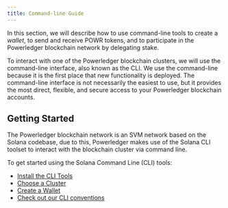 ```yaml
---
title: Command-line Guide
---
```


In this section, we will describe how to use command-line tools to
create a _wallet_, to send and receive POWR tokens, and to participate in
the Powerledger blockchain network by delegating stake.

To interact with one of the Powerledger blockchain clusters, we will use the command-line interface, also
known as the CLI. We use the command-line because it is the first place that new functionality is deployed. 
The command-line interface is not necessarily the easiest to use, but it provides the most direct, flexible, and
secure access to your Powerledger blockchain accounts.

## Getting Started

The Powerledger blockchain network is an SVM network based on the Solana codebase, due to this, Powerledger 
makes use of the Solana CLI toolset to interact with the blockchain cluster via command line.

To get started using the Solana Command Line (CLI) tools:

- [Install the CLI Tools](cli/install-solana-cli-tools.md)
- [Choose a Cluster](cli/choose-a-cluster.md)
- [Create a Wallet](wallet-guide/cli.md)
- [Check out our CLI conventions](cli/conventions.md)
